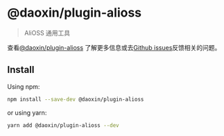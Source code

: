 # @daoxin/plugin-alioss

> AliOSS 通用工具

查看[@daoxin/plugin-alioss](https://github.com/dao-projects/daoxin/tree/main/packages/daoxin-plugin-alioss#readme) 了解更多信息或去[Github issues](https://github.com/dao-projects/daoxin/issues)反馈相关的问题。

## Install

Using npm:

```sh
npm install --save-dev @daoxin/plugin-alioss
```

or using yarn:

```sh
yarn add @daoxin/plugin-alioss --dev
```
